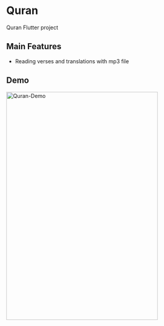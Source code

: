 # Quran
Quran Flutter project

## Main Features
- Reading verses and translations with mp3 file

## Demo
<img src="https://user-images.githubusercontent.com/100623985/224493561-e284abb4-55f3-4513-947a-9368fefd9bf1.png" alt="Quran-Demo" width="400" height="600"/>
